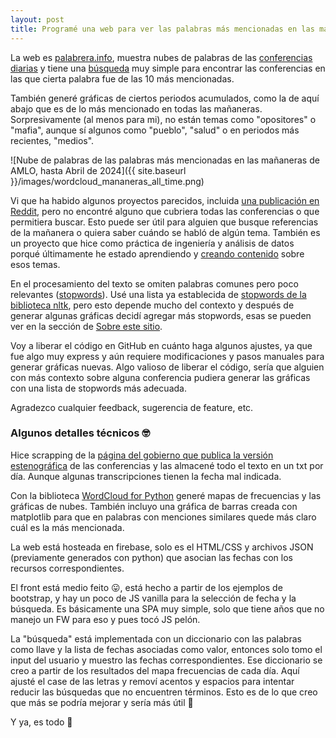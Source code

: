 ```yaml
---  
layout: post  
title: Programé una web para ver las palabras más mencionadas en las mañaneras
---
```


La web es [palabrera.info](https://palabrera.info), muestra nubes de palabras de las [conferencias diarias](https://palabrera.info/conferencias_diarias) y tiene una [búsqueda](https://palabrera.info/busqueda) muy simple para encontrar las conferencias en las que cierta palabra fue de las 10 más mencionadas.

También generé gráficas de ciertos periodos acumulados, como la de aquí abajo que es de lo más mencionado en todas las mañaneras. Sorpresivamente (al menos para mi), no están temas como "opositores" o "mafia", aunque sí algunos como "pueblo", "salud" o en periodos más recientes, "medios".

![Nube de palabras de las palabras más mencionadas en las mañaneras de AMLO, hasta Abril de 2024]({{ site.baseurl }}/images/wordcloud_mananeras_all_time.png)

Vi que ha habido algunos proyectos parecidos, incluida [una publicación en Reddit](https://www.reddit.com/r/mexico/comments/ft3rz0/nube_de_palabras_de_amlo_de_la_ma%C3%B1anera_de_hoy/), pero no encontré alguno que cubriera todas las conferencias o que permitiera buscar. Esto puede ser útil para alguien que busque referencias de la mañanera o quiera saber cuándo se habló de algún tema. También es un proyecto que hice como práctica de ingeniería y análisis de datos porqué últimamente he estado aprendiendo y [creando contenido](tiktok.com/@mkfnx) sobre esos temas.

En el procesamiento del texto se omiten palabras comunes pero poco relevantes ([stopwords](https://es.wikipedia.org/wiki/Palabra_vac%C3%ADa#:~:text=Palabras%20vac%C3%ADas%20es%20el%20nombre,en%20lenguaje%20natural%20%28texto%29.)). Usé una lista ya establecida de [stopwords de la biblioteca nltk](https://www.nltk.org/search.html?q=stopwords), pero esto depende mucho del contexto y después de generar algunas gráficas decidí agregar más stopwords, esas se pueden ver en la sección de [Sobre este sitio](https://palabrera.info/sobre_este_sitio).

Voy a liberar el código en GitHub en cuánto haga algunos ajustes, ya que fue algo muy express y aún requiere modificaciones y pasos manuales para generar gráficas nuevas. Algo valioso de liberar el código, sería que alguien con más contexto sobre alguna conferencia pudiera generar las gráficas con una lista de stopwords más adecuada.

Agradezco cualquier feedback, sugerencia de feature, etc.

### Algunos detalles técnicos 🤓

Hice scrapping de la [página del gobierno que publica la versión estenográfica](%60presidente.gob.mx/secciones/version-estenografica/%60) de las conferencias y las almacené todo el texto en un txt por día. Aunque algunas transcripciones tienen la fecha mal indicada.

Con la biblioteca [WordCloud for Python](https://amueller.github.io/word_cloud/) generé mapas de frecuencias y las gráficas de nubes. También incluyo una gráfica de barras creada con matplotlib para que en palabras con menciones similares quede más claro cuál es la más mencionada.

La web está hosteada en firebase, solo es el HTML/CSS y archivos JSON (previamente generados con python) que asocian las fechas con los recursos correspondientes.

El front está medio feito 😛, está hecho a partir de los ejemplos de bootstrap, y hay un poco de JS vanilla para la selección de fecha y la búsqueda. Es básicamente una SPA muy simple, solo que tiene años que no manejo un FW para eso y pues tocó JS pelón.

La "búsqueda" está implementada con un diccionario con las palabras como llave y la lista de fechas asociadas como valor, entonces solo tomo el input del usuario y muestro las fechas correspondientes. Ese diccionario se creo a partir de los resultados del mapa frecuencias de cada día. Aquí ajusté el case de las letras y removí acentos y espacios para intentar reducir las búsquedas que no encuentren términos. Esto es de lo que creo que más se podría mejorar y sería más útil 😬

Y ya, es todo 🙂
